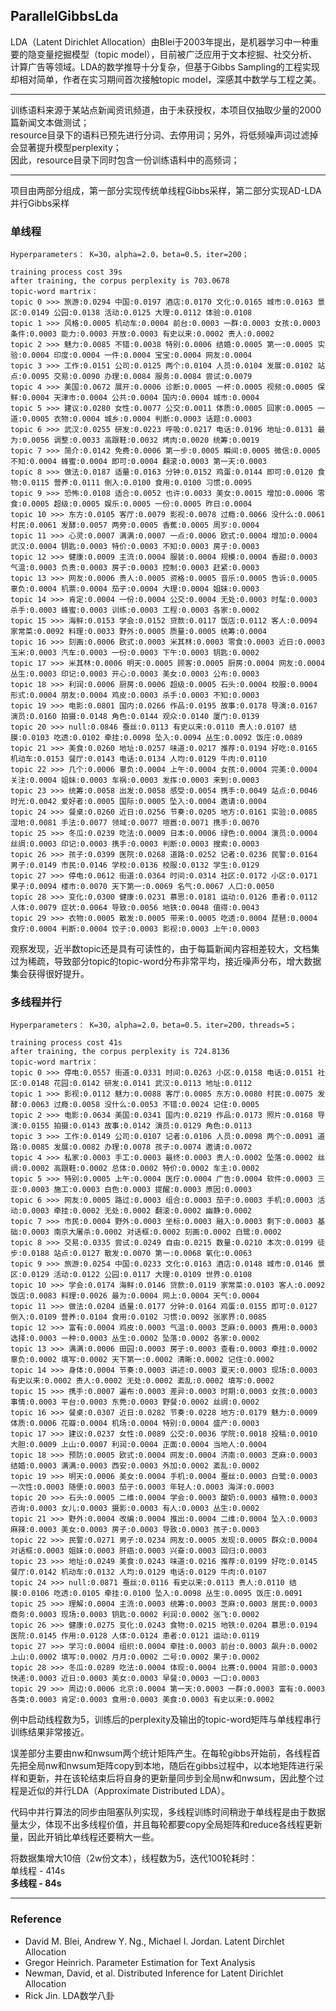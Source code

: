## ParallelGibbsLda  
LDA（Latent Dirichlet Allocation）由Blei于2003年提出，是机器学习中一种重要的隐变量挖掘模型（topic model），目前被广泛应用于文本挖掘、社交分析、计算广告等领域。LDA的数学推导十分复杂，但基于Gibbs Sampling的工程实现却相对简单，作者在实习期间首次接触topic model，深感其中数学与工程之美。

***
训练语料来源于某站点新闻资讯频道，由于未获授权，本项目仅抽取少量的2000篇新闻文本做测试；  
resource目录下的语料已预先进行分词、去停用词；另外，将低频噪声词过滤掉会显著提升模型perplexity；  
因此，resource目录下同时包含一份训练语料中的高频词；
***

项目由两部分组成，第一部分实现传统单线程Gibbs采样，第二部分实现AD-LDA并行Gibbs采样
 
### 单线程

    Hyperparameters： K=30，alpha=2.0，beta=0.5，iter=200； 

    training process cost 39s
    after training, the corpus perplexity is 703.0678
    topic-word martrix：  
	topic 0 >>> 旅游:0.0294 中国:0.0197 酒店:0.0170 文化:0.0165 城市:0.0163 景区:0.0149 公园:0.0138 活动:0.0125 大理:0.0112 体验:0.0108  
	topic 1 >>> 风格:0.0005 机动车:0.0004 前台:0.0003 一群:0.0003 女孩:0.0003 条件:0.0003 能力:0.0003 开放:0.0003 有史以来:0.0002 贵人:0.0002  
	topic 2 >>> 魅力:0.0085 不错:0.0038 特别:0.0006 结婚:0.0005 第一:0.0005 实验:0.0004 印度:0.0004 一件:0.0004 宝宝:0.0004 网友:0.0004  
	topic 3 >>> 工作:0.0151 公司:0.0125 两个:0.0104 人员:0.0104 发展:0.0102 站点:0.0095 交易:0.0090 办理:0.0084 服务:0.0084 尝试:0.0079  
	topic 4 >>> 美国:0.0672 展开:0.0006 诊断:0.0005 一杯:0.0005 视频:0.0005 保鲜:0.0004 天津市:0.0004 公共:0.0004 国内:0.0004 城市:0.0004  
	topic 5 >>> 建议:0.0280 女性:0.0077 公交:0.0011 体质:0.0005 回家:0.0005 一道:0.0005 衣物:0.0004 城乡:0.0004 判断:0.0003 话题:0.0003  
	topic 6 >>> 武汉:0.0255 研发:0.0223 呼吸:0.0217 电话:0.0196 地址:0.0131 最为:0.0056 调整:0.0033 高跟鞋:0.0032 烤肉:0.0020 统筹:0.0019  
	topic 7 >>> 简介:0.0142 免费:0.0006 第一步:0.0005 瞬间:0.0005 微信:0.0005 不知:0.0004 蜂蜜:0.0004 即可:0.0004 翻滚:0.0003 第一天:0.0003  
	topic 8 >>> 做法:0.0187 适量:0.0163 分钟:0.0152 鸡蛋:0.0144 即可:0.0120 食物:0.0115 营养:0.0111 倒入:0.0100 食用:0.0100 习惯:0.0095  
	topic 9 >>> 恐怖:0.0108 适合:0.0052 也许:0.0033 美女:0.0015 增加:0.0006 零食:0.0005 超级:0.0005 娱乐:0.0005 一份:0.0005 昨日:0.0004  
	topic 10 >>> 东方:0.0105 客厅:0.0079 影视:0.0078 过瘾:0.0066 没什么:0.0061 村民:0.0061 发酵:0.0057 两旁:0.0005 香蕉:0.0005 周岁:0.0004  
	topic 11 >>> 心灵:0.0007 满满:0.0007 一点:0.0006 欧式:0.0004 增加:0.0004 武汉:0.0004 钥匙:0.0003 特价:0.0003 不知:0.0003 房子:0.0003  
	topic 12 >>> 健康:0.0009 主流:0.0004 服装:0.0004 规模:0.0004 香甜:0.0003 气温:0.0003 负责:0.0003 房子:0.0003 控制:0.0003 赶紧:0.0003  
	topic 13 >>> 网友:0.0006 贵人:0.0005 资格:0.0005 音乐:0.0005 告诉:0.0005 辜负:0.0004 机票:0.0004 茄子:0.0004 大理:0.0004 姐妹:0.0003  
	topic 14 >>> 肯定:0.0004 一份:0.0004 公交:0.0004 无处:0.0003 时髦:0.0003 杀手:0.0003 蜂蜜:0.0003 训练:0.0003 工程:0.0003 各家:0.0002  
	topic 15 >>> 海鲜:0.0153 学会:0.0152 贷款:0.0117 饭店:0.0112 客人:0.0094 家常菜:0.0092 料理:0.0033 野外:0.0005 质量:0.0005 统筹:0.0004  
	topic 16 >>> 刻画:0.0006 欧式:0.0003 米其林:0.0003 零食:0.0003 近日:0.0003 玉米:0.0003 汽车:0.0003 一份:0.0003 下午:0.0003 钥匙:0.0002  
	topic 17 >>> 米其林:0.0006 明天:0.0005 顾客:0.0005 厨房:0.0004 网友:0.0004 丛生:0.0003 印记:0.0003 开心:0.0003 美女:0.0003 公布:0.0003  
	topic 18 >>> 利润:0.0006 厨房:0.0006 超级:0.0005 石头:0.0004 校服:0.0004 形式:0.0004 朋友:0.0004 鸡皮:0.0003 杀手:0.0003 不知:0.0003  
	topic 19 >>> 电影:0.0801 国内:0.0266 作品:0.0195 故事:0.0178 导演:0.0167 演员:0.0160 拍摄:0.0148 角色:0.0144 观众:0.0140 厦门:0.0139  
	topic 20 >>> null:0.0846 蚕丝:0.0113 有史以来:0.0110 贵人:0.0107 结膜:0.0103 吃透:0.0102 牵挂:0.0098 坠入:0.0094 丛生:0.0092 饭庄:0.0089  
	topic 21 >>> 美食:0.0260 地址:0.0257 味道:0.0217 推荐:0.0194 好吃:0.0165 机动车:0.0153 餐厅:0.0143 电话:0.0134 人均:0.0129 牛肉:0.0110  
	topic 22 >>> 几个:0.0006 辜负:0.0004 上午:0.0004 女孩:0.0004 完美:0.0004 关注:0.0004 姐妹:0.0003 车祸:0.0003 发挥:0.0003 来到:0.0003  
	topic 23 >>> 统筹:0.0058 出发:0.0058 感受:0.0054 携手:0.0049 站点:0.0046 时光:0.0042 爱好者:0.0005 国际:0.0005 坠入:0.0004 邀请:0.0004  
	topic 24 >>> 餐桌:0.0260 近日:0.0256 节奏:0.0205 地方:0.0161 实验:0.0085 湿地:0.0081 手法:0.0077 领域:0.0077 喧嚣:0.0071 携手:0.0070  
	topic 25 >>> 冬瓜:0.0239 吃法:0.0009 日本:0.0006 绿色:0.0004 演员:0.0004 丝绸:0.0003 印记:0.0003 携手:0.0003 判断:0.0003 搜索:0.0003  
	topic 26 >>> 孩子:0.0399 医院:0.0268 道路:0.0252 记者:0.0236 民警:0.0164 男子:0.0149 市民:0.0146 学校:0.0136 校服:0.0132 学生:0.0129  
	topic 27 >>> 停电:0.0612 街道:0.0364 时间:0.0314 社区:0.0172 小区:0.0171 果子:0.0094 楼市:0.0070 天下第一:0.0069 名气:0.0067 人口:0.0050  
	topic 28 >>> 变化:0.0300 健康:0.0231 慕思:0.0181 运动:0.0126 患者:0.0112 人体:0.0079 症状:0.0064 导致:0.0056 地铁:0.0048 值得:0.0043  
	topic 29 >>> 衣物:0.0005 散发:0.0005 带来:0.0005 吃透:0.0004 琵琶:0.0004 食疗:0.0004 判断:0.0004 饺子:0.0003 影视:0.0003 上午:0.0003  
	
观察发现，近半数topic还是具有可读性的，由于每篇新闻内容相差较大，文档集过为稀疏，导致部分topic的topic-word分布非常平均，接近噪声分布，增大数据集会获得很好提升。

### 多线程并行
    Hyperparameters： K=30，alpha=2.0，beta=0.5，iter=200，threads=5； 

	training process cost 41s
	after training, the corpus perplexity is 724.8136  
	topic-word martrix：  
	topic 0 >>> 停电:0.0557 街道:0.0331 时间:0.0263 小区:0.0158 电话:0.0151 社区:0.0148 花园:0.0142 研发:0.0141 武汉:0.0113 地址:0.0112
	topic 1 >>> 影视:0.0112 魅力:0.0088 客厅:0.0085 东方:0.0080 村民:0.0075 发酵:0.0063 过瘾:0.0058 没什么:0.0053 不错:0.0024 记住:0.0005
	topic 2 >>> 电影:0.0634 美国:0.0341 国内:0.0219 作品:0.0173 照片:0.0168 导演:0.0155 拍摄:0.0143 故事:0.0142 演员:0.0129 角色:0.0113
	topic 3 >>> 工作:0.0149 公司:0.0107 记者:0.0106 人员:0.0098 两个:0.0091 道路:0.0085 发展:0.0082 办理:0.0078 孩子:0.0074 邀请:0.0072
	topic 4 >>> 私家:0.0003 手工:0.0003 最终:0.0003 贵人:0.0002 坠落:0.0002 丝绸:0.0002 高跟鞋:0.0002 总体:0.0002 特价:0.0002 车主:0.0002
	topic 5 >>> 特别:0.0005 上午:0.0004 医疗:0.0004 广告:0.0004 软件:0.0003 三亚:0.0003 施工:0.0003 白色:0.0003 提醒:0.0003 原因:0.0003
	topic 6 >>> 网友:0.0005 路过:0.0003 组合:0.0003 茄子:0.0003 手机:0.0003 活动:0.0003 牵挂:0.0002 无处:0.0002 翻滚:0.0002 幽静:0.0002
	topic 7 >>> 市民:0.0004 野外:0.0003 坐标:0.0003 融入:0.0003 剩下:0.0003 基础:0.0003 南京大屠杀:0.0002 对话框:0.0002 刻画:0.0002 白鹭:0.0002
	topic 8 >>> 交易:0.0335 尝试:0.0249 自由:0.0215 数量:0.0210 本次:0.0199 徒步:0.0188 站点:0.0127 散发:0.0070 第一:0.0068 氧化:0.0063
	topic 9 >>> 旅游:0.0254 中国:0.0233 文化:0.0163 酒店:0.0148 城市:0.0146 景区:0.0129 活动:0.0122 公园:0.0117 大理:0.0109 世界:0.0108
	topic 10 >>> 学会:0.0174 海鲜:0.0146 贷款:0.0119 家常菜:0.0103 客人:0.0092 饭店:0.0083 料理:0.0026 最为:0.0004 网上:0.0004 天气:0.0004
	topic 11 >>> 做法:0.0204 适量:0.0177 分钟:0.0164 鸡蛋:0.0155 即可:0.0127 倒入:0.0109 营养:0.0104 食用:0.0102 习惯:0.0092 张家界:0.0085
	topic 12 >>> 富有:0.0004 鸡皮:0.0003 气温:0.0003 芝麻:0.0003 费用:0.0003 选择:0.0003 一种:0.0003 丛生:0.0002 坠落:0.0002 各家:0.0002
	topic 13 >>> 满满:0.0006 田园:0.0003 房子:0.0003 查看:0.0003 牵挂:0.0002 辜负:0.0002 填写:0.0002 天下第一:0.0002 清晰:0.0002 记住:0.0002
	topic 14 >>> 身体:0.0004 节奏:0.0003 讲述:0.0003 夏天:0.0003 现场:0.0003 有史以来:0.0002 贵人:0.0002 无处:0.0002 紊乱:0.0002 填写:0.0002
	topic 15 >>> 携手:0.0007 遍布:0.0003 差异:0.0003 时期:0.0003 女孩:0.0003 事情:0.0003 平台:0.0003 东莞:0.0003 野餐:0.0002 丝绸:0.0002
	topic 16 >>> 餐桌:0.0307 近日:0.0282 节奏:0.0228 地方:0.0179 魅力:0.0009 体质:0.0006 花瓣:0.0004 机场:0.0004 特别:0.0004 盛产:0.0003
	topic 17 >>> 建议:0.0237 女性:0.0089 公交:0.0036 学院:0.0018 投稿:0.0010 大胆:0.0009 上山:0.0007 利润:0.0004 正面:0.0004 当地人:0.0004
	topic 18 >>> 预防:0.0005 欧式:0.0004 网友:0.0004 济南:0.0003 芝麻:0.0003 结婚:0.0003 满满:0.0003 西安:0.0003 外加:0.0002 紊乱:0.0002
	topic 19 >>> 明天:0.0006 美女:0.0004 手机:0.0004 蚕丝:0.0003 白鹭:0.0003 一次性:0.0003 随便:0.0003 茄子:0.0003 年轻人:0.0003 海洋:0.0003
	topic 20 >>> 石头:0.0005 二维:0.0004 学会:0.0003 酸奶:0.0003 植物:0.0003 咨询:0.0003 女儿:0.0003 摄影:0.0003 有人:0.0003 丛生:0.0002
	topic 21 >>> 野外:0.0004 改编:0.0004 推出:0.0004 二维:0.0004 坠入:0.0003 麻辣:0.0003 美女:0.0003 房子:0.0003 导致:0.0003 孩子:0.0003
	topic 22 >>> 民警:0.0271 男子:0.0234 网友:0.0005 发现:0.0005 群众:0.0004 对话框:0.0003 姐妹:0.0003 肝癌:0.0003 兴奋:0.0003 回归:0.0003
	topic 23 >>> 地址:0.0249 美食:0.0243 味道:0.0216 推荐:0.0199 好吃:0.0145 餐厅:0.0142 机动车:0.0132 人均:0.0129 电话:0.0129 牛肉:0.0107
	topic 24 >>> null:0.0871 蚕丝:0.0116 有史以来:0.0113 贵人:0.0110 结膜:0.0106 吃透:0.0105 牵挂:0.0100 坠入:0.0098 丛生:0.0095 饭庄:0.0091
	topic 25 >>> 理解:0.0004 主流:0.0003 统筹:0.0003 芝麻:0.0003 居民:0.0003 商务:0.0003 现场:0.0003 钥匙:0.0002 利润:0.0002 张飞:0.0002
	topic 26 >>> 健康:0.0275 变化:0.0243 食物:0.0215 地铁:0.0204 慕思:0.0194 医院:0.0145 作用:0.0128 人体:0.0124 患者:0.0121 运动:0.0119
	topic 27 >>> 学习:0.0004 组织:0.0004 牵挂:0.0003 前台:0.0003 飙升:0.0002 上山:0.0002 填写:0.0002 月月:0.0002 二号:0.0002 果子:0.0002
	topic 28 >>> 冬瓜:0.0289 吃法:0.0004 体现:0.0004 比赛:0.0004 背部:0.0003 快递:0.0003 近日:0.0003 美女:0.0003 早餐:0.0003 一口:0.0003
	topic 29 >>> 周边:0.0006 北京:0.0004 第一天:0.0003 一群:0.0003 富有:0.0003 各类:0.0003 肯定:0.0003 食用:0.0003 美食:0.0003 有史以来:0.0002

例中启动线程数为5，训练后的perplexity及输出的topic-word矩阵与单线程串行训练结果非常接近。  

误差部分主要由nw和nwsum两个统计矩阵产生。在每轮gibbs开始前，各线程首先把全局nw和nwsum矩阵copy到本地，随后在gibbs过程中，以本地矩阵进行采样和更新，并在该轮结束后将自身的更新量同步到全局nw和nwsum，因此整个过程是近似的并行LDA（Approximate Distributed LDA）。  

代码中并行算法的同步由阻塞队列实现，多线程训练时间稍逊于单线程是由于数据量太少，体现不出多线程价值，并且每轮都要copy全局矩阵和reduce各线程更新量，因此开销比单线程还要稍大一些。

将数据集增大10倍（2w份文本），线程数为5，迭代100轮耗时：  
单线程 - 414s  
__多线程 - 84s__

***

### Reference
* David M. Blei, Andrew Y. Ng., Michael I. Jordan. Latent Dirchlet Allocation
* Gregor Heinrich. Parameter Estimation for Text Analysis
* Newman, David, et al. Distributed Inference for Latent Dirichlet Allocation
* Rick Jin. LDA数学八卦